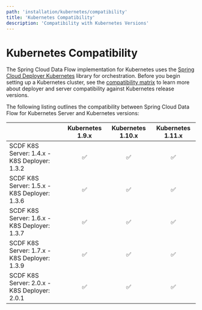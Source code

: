 ```yaml
---
path: 'installation/kubernetes/compatibility'
title: 'Kubernetes Compatibility'
description: 'Compatibility with Kubernetes Versions'
---
```


# Kubernetes Compatibility

The Spring Cloud Data Flow implementation for Kubernetes uses the
[Spring Cloud Deployer
Kubernetes](https://github.com/spring-cloud/spring-cloud-deployer-kubernetes)
library for orchestration. Before you begin setting up a Kubernetes
cluster, see the [compatibility
matrix](https://github.com/spring-cloud/spring-cloud-deployer-kubernetes#kubernetes-compatibility)
to learn more about deployer and server compatibility against Kubernetes
release versions.

The following listing outlines the compatibility between Spring Cloud
Data Flow for Kubernetes Server and Kubernetes versions:

|                                              | Kubernetes 1.9.x | Kubernetes 1.10.x | Kubernetes 1.11.x |
| -------------------------------------------- | :--------------: | :---------------: | :---------------: |
| SCDF K8S Server: 1.4.x - K8S Deployer: 1.3.2 |        ✅        |        ✅         |        ✅         |
| SCDF K8S Server: 1.5.x - K8S Deployer: 1.3.6 |        ✅        |        ✅         |        ✅         |
| SCDF K8S Server: 1.6.x - K8S Deployer: 1.3.7 |        ✅        |        ✅         |        ✅         |
| SCDF K8S Server: 1.7.x - K8S Deployer: 1.3.9 |        ✅        |        ✅         |        ✅         |
| SCDF K8S Server: 2.0.x - K8S Deployer: 2.0.1 |        ✅        |        ✅         |        ✅         |
